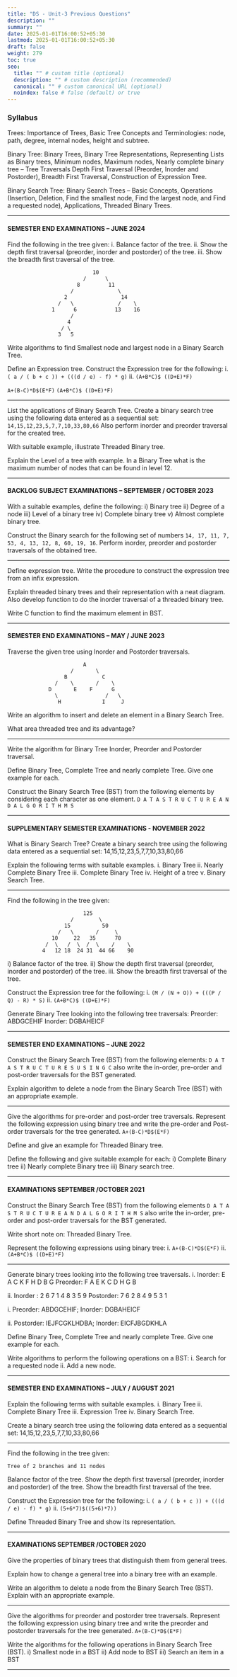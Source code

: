 ```yaml
---
title: "DS - Unit-3 Previous Questions"
description: ""
summary: ""
date: 2025-01-01T16:00:52+05:30
lastmod: 2025-01-01T16:00:52+05:30
draft: false
weight: 279
toc: true
seo:
  title: "" # custom title (optional)
  description: "" # custom description (recommended)
  canonical: "" # custom canonical URL (optional)
  noindex: false # false (default) or true
---
```



### Syllabus

Trees: Importance of Trees, Basic Tree Concepts and Terminologies: node, path, degree, internal nodes, height and subtree. 

Binary Tree: Binary Trees, Binary Tree Representations, Representing Lists as Binary trees, Minimum nodes, Maximum nodes, Nearly complete binary tree – Tree Traversals Depth First Traversal (Preorder, Inorder and Postorder), Breadth First Traversal,
Construction of Expression Tree.

Binary Search Tree: Binary Search Trees – Basic Concepts, Operations (Insertion, Deletion, Find the smallest node, Find the largest node, and Find a requested node), Applications, Threaded Binary Trees.

____

#### SEMESTER END EXAMINATIONS – JUNE 2024

Find the following in the tree given:
i. Balance factor of the tree.
ii. Show the depth first traversal (preorder, inorder and postorder) of the tree.
iii. Show the breadth first traversal of the tree.
```
                           10
                        /      \
                      8         11
                    /              \
                  2                 14
                /   \              /    \
              1      6            13    16
                    / 
	               4   
                 / \
                3   5
```

Write algorithms to find Smallest node and largest node in a Binary Search Tree.

Define an Expression tree. Construct the Expression tree for the following:
i. `( a / ( b + c )) + (((d / e) - f) * g)`
ii. `(A+B*C)$ ((D+E)*F)`

`A+(B-C)*D$(E*F)`
`(A+B*C)$ ((D+E)*F)`

____

List the applications of Binary Search Tree. Create a binary search tree using the following data entered as a sequential set:
`14,15,12,23,5,7,7,10,33,80,66`
Also perform inorder and preorder traversal for the created tree.

With suitable example, illustrate Threaded Binary tree.

Explain the Level of a tree with example. In a Binary Tree what is the maximum number of nodes that can be found in level 12.

____
#### BACKLOG SUBJECT EXAMINATIONS – SEPTEMBER / OCTOBER 2023

With a suitable examples, define the following:
i) Binary tree
ii) Degree of a node
iii) Level of a binary tree
iv) Complete binary tree
v) Almost complete binary tree.

Construct the Binary search for the following set of numbers
`14, 17, 11, 7, 53, 4, 13, 12, 8, 60, 19, 16`. Perform inorder, preorder and postorder traversals of the obtained tree.

____

Define expression tree. Write the procedure to construct the expression tree from an infix expression.

Explain threaded binary trees and their representation with a neat diagram. Also develop function to do the inorder traversal of a threaded binary tree.

Write C function to find the maximum element in BST.

____
#### SEMESTER END EXAMINATIONS – MAY / JUNE 2023

Traverse the given tree using Inorder and Postorder traversals.
```
                        A
                    /       \
                  B           C
               /    \       /    \
             D       E    F      G
               \               /   \
	            H             I     J
```

Write an algorithm to insert and delete an element in a Binary Search Tree.

What area threaded tree and its advantage?

_____

Write the algorithm for Binary Tree Inorder, Preorder and Postorder traversal.

Define Binary Tree, Complete Tree and nearly complete Tree. Give one example for each.

Construct the Binary Search Tree (BST) from the following elements by considering each character as one element.
`D A T A S T R U C T U R E A N D A L G O R I T H M S`

____

#### SUPPLEMENTARY SEMESTER EXAMINATIONS - NOVEMBER 2022

What is Binary Search Tree? Create a binary search tree using the following data entered as a sequential set:
14,15,12,23,5,7,7,10,33,80,66

Explain the following terms with suitable examples.
i. Binary Tree
ii. Nearly Complete Binary Tree
iii. Complete Binary Tree
iv. Height of a tree
v. Binary Search Tree.

___

Find the following in the tree given: 
```
                        125
                    /        \
                  15          50
                /   \       /     \
              10     22   35      70
            /  \   /  \  /  \    /    \
           4   12 18  24 31  44 66    90
```

i) Balance factor of the tree.
ii) Show the depth first traversal (preorder, inorder and postorder) of the tree.
iii. Show the breadth first traversal of the tree.

Construct the Expression tree for the following:
i. `(M / (N + O)) + (((P / Q) - R) * S)`
ii. `(A+B*C)$ ((D+E)*F)`

Generate Binary Tree looking into the following tree traversals:
Preorder: ABDGCEHIF
Inorder: DGBAHEICF

____

#### SEMESTER END EXAMINATIONS – JUNE 2022

Construct the Binary Search Tree (BST) from the following elements:
`D A T A S T R U C T U R E S U S I N G C`
also write the in-order, pre-order and post-order traversals for the BST generated.

Explain algorithm to delete a node from the Binary Search Tree (BST) with an appropriate example.

___

Give the algorithms for pre-order and post-order tree traversals. Represent the following expression using binary tree and write the pre-order and Post-order traversals for the tree generated. `A+(B-C)*D$(E*F) `

Define and give an example for Threaded Binary tree.

Define the following and give suitable example for each:
i) Complete Binary tree
ii) Nearly complete Binary tree
iii) Binary search tree.

____

#### EXAMINATIONS SEPTEMBER /OCTOBER 2021

Construct the Binary Search Tree (BST) from the following elements 
`D A T A S T R U C T U R E A N D A L G O R I T H M S`
also write the in-order, pre-order and post-order traversals for the BST generated.

Write short note on: Threaded Binary Tree.

Represent the following expressions using binary tree:
i. `A+(B-C)*D$(E*F)`
ii. `(A+B*C)$ ((D+E)*F)`

____

Generate binary trees looking into the following tree traversals.
i. Inorder: E A C K F H D B G
Preorder: F A E K C D H G B

ii. Inorder : 2 6 7 1 4 8 3 5 9
Postorder: 7 6 2 8 4 9 5 3 1

i. Preorder: ABDGCEHIF; 
Inorder: DGBAHEICF

ii. Postorder: IEJFCGKLHDBA; 
Inorder: EICFJBGDKHLA

Define Binary Tree, Complete Tree and nearly complete Tree. Give one example for each.

Write algorithms to perform the following operations on a BST:
i. Search for a requested node
ii. Add a new node.

_____

#### SEMESTER END EXAMINATIONS – JULY / AUGUST 2021

Explain the following terms with suitable examples.
i. Binary Tree
ii. Complete Binary Tree
iii. Expression Tree
iv. Binary Search Tree.

Create a binary search tree using the following data entered as a sequential set:
14,15,12,23,5,7,7,10,33,80,66

___

Find the following in the tree given:

```
Tree of 2 branches and 11 nodes
```
Balance factor of the tree.
Show the depth first traversal (preorder, inorder and
postorder) of the tree.
Show the breadth first traversal of the tree.

Construct the Expression tree for the following:
i. `( a / ( b + c )) + (((d / e) - f) * g)`
ii. `(5+6*7)$((5+6)*7))`

Define Threaded Binary Tree and show its representation.

____

#### EXAMINATIONS SEPTEMBER /OCTOBER 2020

Give the properties of binary trees that distinguish them from general trees.

Explain how to change a general tree into a binary tree with an example.

Write an algorithm to delete a node from the Binary Search Tree (BST). Explain with an appropriate example.

____

Give the algorithms for preorder and postorder tree traversals. Represent the following expression using binary tree and write the preorder and postorder traversals for the tree generated.
`A+(B-C)*D$(E*F)`

Write the algorithms for the following operations in Binary Search Tree (BST).
i) Smallest node in a BST ii) Add node to BST iii) Search an item in a BST

____
